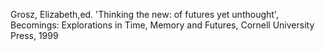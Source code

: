 ﻿Grosz, Elizabeth,ed. 'Thinking the new: of futures yet unthought',  Becomings: Explorations in Time, Memory and Futures, Cornell University Press, 1999

